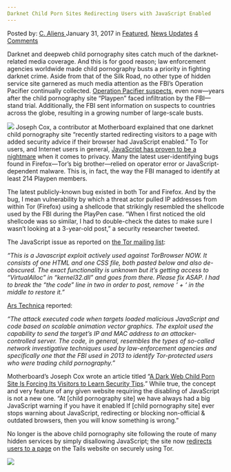 ```yaml
---
Darknet Child Porn Sites Redirecting Users with JavaScript Enabled
---
```

<article class="post-listing post-17868 post type-post status-publish format-standard has-post-thumbnail hentry category-deepdot-news category-news-updates tag-child tag-darknet tag-enabled tag-javascript tag-porn tag-redirecting tag-sites tag-users">
    <div class="post-inner">
        <span>Posted by: <a href="https://www.deepdotweb.com/author/caliens/" title="">C. Aliens </a></span>
    <span>January 31, 2017</span>
    <span>in <a href="https://www.deepdotweb.com/category/deepdot-news/" rel="category tag">Featured</a>, <a href="https://www.deepdotweb.com/category/news-updates/" rel="category tag">News Updates</a></span>
    <span><a href="https://www.deepdotweb.com/2017/01/31/darknet-child-porn-sites-redirecting-users-with-javascript-enabled/#comments">4 Comments</a></span>
    </p>
    <div class="clear"></div>
    <div class="entry">
    <p>Darknet and deepweb child pornography sites catch much of the darknet-related media coverage. And this is for good reason; law enforcement agencies worldwide made child pornography busts a priority in fighting darknet crime. Aside from that of the Silk Road, no other type of hidden service site garnered as much media attention as the FBI&#8217;s Operation Pacifier continually collected. <a href="https://www.deepdotweb.com/2016/12/20/playpen-member-fought-fbis-illegal-warrant-still-got-7-years-child-pornography/">Operation Pacifier suspects</a>, even now—years after the child pornography site &#8220;Playpen&#8221; faced infiltration by the FBI—stand trial. Additionally, the FBI sent information on suspects to countries across the globe, resulting in a growing number of large-scale busts.</p>
    <p><img class="wp-image-17872 aligncenter" src="https://www.deepdotweb.com/wp-content/uploads/2017/01/word-image-178.png" srcset="https://www.deepdotweb.com/wp-content/uploads/2017/01/word-image-178.png 576w, https://www.deepdotweb.com/wp-content/uploads/2017/01/word-image-178-300x121.png 300w" sizes="(max-width: 576px) 100vw, 576px"/> Joseph Cox, a contributor at Motherboard explained that one darknet child pornography site &#8220;recently started redirecting visitors to a page with added security advice if their browser had JavaScript enabled.&#8221; To Tor users, and Internet users in general, <a href="https://www.deepdotweb.com/2016/12/01/fbi-hacked-8000-computers-120-countries-single-warrant/">JavaScript has proven to be a nightmare</a> when it comes to privacy. Many the latest user-identifying bugs found in Firefox—Tor&#8217;s big brother—relied on operator error or JavaScript-dependent malware. This is, in fact, the way the FBI managed to identify at least 214 Playpen members.</p>
    <p>The latest publicly-known bug existed in both Tor and Firefox. And by the bug, I mean vulnerability by which a threat actor pulled IP addresses from within Tor (Firefox) using a shellcode that strikingly resembled the shellcode used by the FBI during the PlayPen case. &#8220;When I first noticed the old shellcode was so similar, I had to double-check the dates to make sure I wasn&#8217;t looking at a 3-year-old post,” a security researcher tweeted.</p>
    <p>The JavaScript issue as reported on <a href="https://lists.torproject.org/pipermail/tor-talk/2016-November/042639.html">the Tor mailing list</a>:</p>
    <p><em>“This is a Javascript exploit actively used against TorBrowser NOW. It consists of one HTML and one CSS file, both pasted below and also de-obscured. The exact functionality is unknown but it&#8217;s getting access to &#8220;VirtualAlloc&#8221; in &#8220;kernel32.dll&#8221; and goes from there. Please fix ASAP. I had to break the &#8220;the code&#8221; line in two in order to post, remove &#8216; + &#8216; in the middle to restore it.”</em></p>
    <p><a href="http://arstechnica.com/">Ars Technica</a> reported:</p>
    <p><em>&#8220;The attack executed code when targets loaded malicious JavaScript and code based on scalable animation vector graphics. The exploit used the capability to send the target&#8217;s IP and MAC address to an attacker-controlled server. The code, in general, resembles the types of so-called network investigative techniques used by law-enforcement agencies and specifically one that the FBI used in 2013 to identify Tor-protected users who were trading child pornography.&#8221;</em></p>
    <p>Motherboard’s Joseph Cox wrote an article titled “<a href="http://motherboard.vice.com/en_uk/read/a-dark-web-child-porn-site-is-forcing-its-visitors-to-learn-security-tips">A Dark Web Child Porn Site Is Forcing Its Visitors to Learn Security Tips</a>.” While true, the concept and very feature of any given website requiring the disabling of JavaScript is not a new one. “At [child pornography site] we have always had a big JavaScript warning if you have it enabled If [child pornography site] ever stops warning about JavaScript, redirecting or blocking non-official &amp; outdated browsers, then you will know something is wrong.”</p>
    <p>No longer is the above child pornography site following the route of many hidden services by simply disallowing JavaScript; the site now <a href="https://tails.boum.org/doc/anonymous_internet/Tor_Browser/index.en.html">redirects users to a page</a> on the Tails website on securely using Tor.</p>
    <p><img class="wp-image-17873 aligncenter" src="https://www.deepdotweb.com/wp-content/uploads/2017/01/word-image-33.jpeg" srcset="https://www.deepdotweb.com/wp-content/uploads/2017/01/word-image-33.jpeg 659w, https://www.deepdotweb.com/wp-content/uploads/2017/01/word-image-33-300x196.jpeg 300w" sizes="(max-width: 659px) 100vw, 659px"/></p>
    </div>
    <span style="display:none"><a href="https://www.deepdotweb.com/tag/child/" rel="tag">child</a> <a href="https://www.deepdotweb.com/tag/darknet/" rel="tag">darknet</a> <a href="https://www.deepdotweb.com/tag/enabled/" rel="tag">enabled</a> <a href="https://www.deepdotweb.com/tag/javascript/" rel="tag">javascript</a> <a href="https://www.deepdotweb.com/tag/porn/" rel="tag">porn</a> <a href="https://www.deepdotweb.com/tag/redirecting/" rel="tag">redirecting</a> <a href="https://www.deepdotweb.com/tag/sites/" rel="tag">sites</a> <a href="https://www.deepdotweb.com/tag/users/" rel="tag">users</a></span> <span style="display:none" class="updated">2017-01-31</span>
    <div style="display:none" class="vcard author" itemprop="author" itemscope itemtype="http://schema.org/Person"><strong class="fn" itemprop="name"><a href="https://www.deepdotweb.com/author/caliens/" title="Posts by C. Aliens" rel="author">C. Aliens</a></strong></div>
    </div>
</article>

